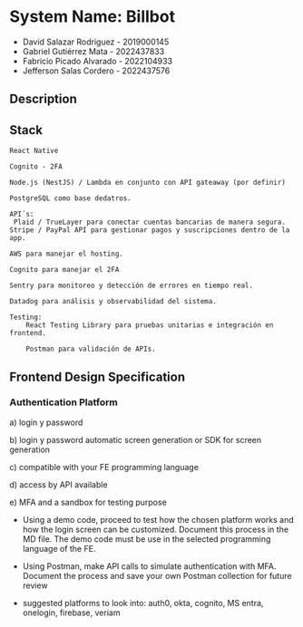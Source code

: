 # System Name: Billbot

- David Salazar Rodriguez - 2019000145
- Gabriel Gutiérrez Mata  - 2022437833
- Fabricio Picado Alvarado - 2022104933
- Jefferson Salas Cordero - 2022437576

## Description

## Stack
    React Native

    Cognito - 2FA
    
    Node.js (NestJS) / Lambda en conjunto con API gateaway (por definir)
    
    PostgreSQL como base dedatros.
    
    API´s:
     Plaid / TrueLayer para conectar cuentas bancarias de manera segura. Stripe / PayPal API para gestionar pagos y suscripciones dentro de la app.
    
    AWS para manejar el hosting.

    Cognito para manejar el 2FA
    
    Sentry para monitoreo y detección de errores en tiempo real.

    Datadog para análisis y observabilidad del sistema.

    Testing:
        React Testing Library para pruebas unitarias e integración en frontend.

        Postman para validación de APIs.

    

## Frontend Design Specification


### Authentication Platform

a) login y password

b) login y password automatic screen generation or SDK for screen generation

c) compatible with your FE programming language

d) access by API available

e) MFA and a sandbox for testing purpose

- Using a demo code, proceed to test how the chosen platform works and how the login screen can be customized. Document this process in the MD file. The demo code must be use in the selected programming language of the FE.

- Using Postman, make API calls to simulate authentication with MFA. Document the process and save your own Postman collection for future review

- suggested platforms to look into: auth0, okta, cognito, MS entra, onelogin, firebase, veriam